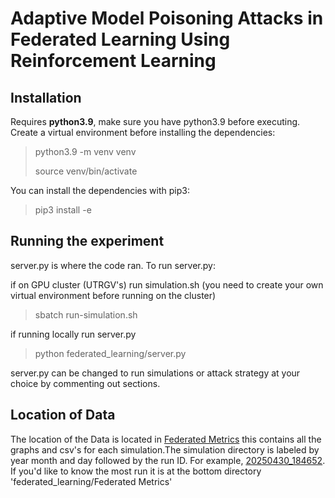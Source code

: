 # Adaptive Model Poisoning Attacks in Federated Learning Using Reinforcement Learning
## Installation
Requires **python3.9**, make sure you have python3.9 before executing. 
Create a virtual environment before installing the dependencies:
> python3.9 -m venv venv
> 
> source venv/bin/activate

You can install the dependencies with pip3:
>pip3 install -e
## Running the experiment
server.py is where the code ran. To run server.py:

if on GPU cluster (UTRGV's) run simulation.sh 
(you need to create your own virtual environment before running on the cluster)
> sbatch run-simulation.sh
>
if running locally run server.py
> python federated_learning/server.py

server.py can be changed to run simulations or attack strategy at your choice by commenting out sections.

## Location of Data
The location of the Data is located in [Federated Metrics](federated_learning/Federated%20Metrics) this contains all the graphs and
csv's for each simulation.The simulation directory is labeled by year month and day followed by the run ID. For example,
[20250430_184652](federated_learning/Federated%20Metrics/20250430_184652). If you'd like to know
the most run it is at the bottom directory 'federated_learning/Federated Metrics'